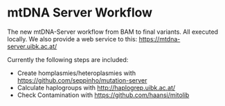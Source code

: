 # mtDNA Server Workflow
The new mtDNA-Server workflow from BAM to final variants. All executed locally. We also provide a web service to this: https://mtdna-server.uibk.ac.at/

Currently the following steps are included:

* Create homplasmies/heteroplasmies with https://github.com/seppinho/mutation-server
* Calculate haplogroups with http://haplogrep.uibk.ac.at/
* Check Contamination with https://github.com/haansi/mitolib
